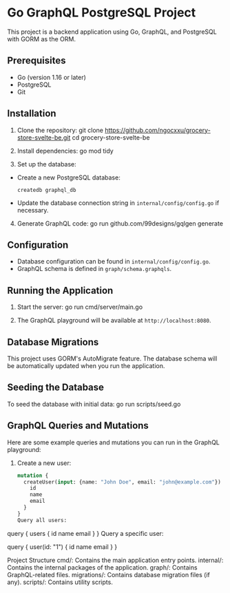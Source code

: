 # Go GraphQL PostgreSQL Project

This project is a backend application using Go, GraphQL, and PostgreSQL with GORM as the ORM.

## Prerequisites

- Go (version 1.16 or later)
- PostgreSQL
- Git

## Installation

1. Clone the repository:
   git clone https://github.com/ngocxxu/grocery-store-svelte-be.git
   cd grocery-store-svelte-be

2. Install dependencies:
   go mod tidy

3. Set up the database:

- Create a new PostgreSQL database:
  ```
  createdb graphql_db
  ```
- Update the database connection string in `internal/config/config.go` if necessary.

4. Generate GraphQL code:
   go run github.com/99designs/gqlgen generate

## Configuration

- Database configuration can be found in `internal/config/config.go`.
- GraphQL schema is defined in `graph/schema.graphqls`.

## Running the Application

1. Start the server:
   go run cmd/server/main.go

2. The GraphQL playground will be available at `http://localhost:8080`.

## Database Migrations

This project uses GORM's AutoMigrate feature. The database schema will be automatically updated when you run the application.

## Seeding the Database

To seed the database with initial data:
go run scripts/seed.go

## GraphQL Queries and Mutations

Here are some example queries and mutations you can run in the GraphQL playground:

1. Create a new user:
   ```graphql
   mutation {
     createUser(input: {name: "John Doe", email: "john@example.com"}) {
       id
       name
       email
     }
   }
   Query all users:
   ```

query {
users {
id
name
email
}
}
Query a specific user:

query {
user(id: "1") {
id
name
email
}
}

Project Structure
cmd/: Contains the main application entry points.
internal/: Contains the internal packages of the application.
graph/: Contains GraphQL-related files.
migrations/: Contains database migration files (if any).
scripts/: Contains utility scripts.
